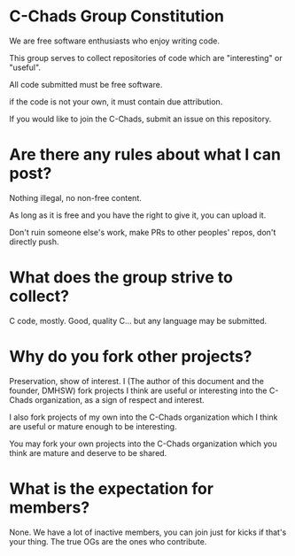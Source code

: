 # C-Chads Group Constitution

We are free software enthusiasts who enjoy writing code.

This group serves to collect repositories of code which are "interesting" or
"useful".

All code submitted must be free software.

if the code is not your own, it must contain due attribution.

If you would like to join the C-Chads, submit an issue on this repository.

# Are there any rules about what I can post?

Nothing illegal, no non-free content.

As long as it is free and you have the right to give it, you can upload it.

Don't ruin someone else's work, make PRs to other peoples' repos, don't directly push.

# What does the group strive to collect?

C code, mostly. Good, quality C... but any language may be submitted.

# Why do you fork other projects?

Preservation, show of interest. I (The author of this document and the founder, DMHSW) fork projects I think are useful or interesting into the C-Chads organization, as a sign of respect and interest.

I also fork projects of my own into the C-Chads organization which I think are useful or mature enough to be interesting.

You may fork your own projects into the C-Chads organization which you think are mature and deserve to be shared.

# What is the expectation for members?

None. We have a lot of inactive members, you can join just for kicks if that's your thing. The true OGs are the ones who contribute.
